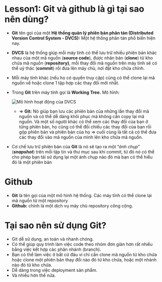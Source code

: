 # Lesson1: Git và github là gì tại sao nên dùng?

- **Git** tên gọi của một **Hệ thống quản lý phiên bản phân tán (Distributed Version Control System - DVCS):** Một hệ thống phân tán phổ biến hiện nay.
- **DVCS** là hệ thống giúp mỗi máy tính có thể lưu trữ nhiều phiên bản khác nhau của một mã nguồn (**source code**), được nhân bản (**clone**) từ kho chứa mã nguồn (**repository)**, mỗi thay đổi mã nguồn trên máy tính sẽ có thể uỷ thác (**commit**) rồi đưa lên máy chủ, nơi đặt kho chứa chính.
- Mỗi máy tính khác (nếu họ có quyền truy cập) cũng có thể clone lại mã nguồn về hoặc clone 1 tập hợp các thay đổi mới nhất.
- Trong **Git** trên máy tính gọi là **Working Tree.** Mô hình:
    
    ![Mô hình hoạt động của DVCS](https://thachpham.com/wp-content/uploads/2015/04/dvcs.png)
    
    - ⇒ **Git:** Nó giúp bạn lưu các phiên bản của những lần thay đổi mã nguồn và có thể dễ dàng khôi phục mà không cần copy lại mã nguồn. Và một số người khác có thể xem các thay đổi của bạn ở từng phiên bản, họ cũng có thể đối chiếu các thay đổi của bạn rồi gộp phiên bản và phiên bản của họ ⇒ cuối cùng là tất cả có thể đưa các thay đổi vào mã nguồn của mình lên kho chứa mã nguồn.
- Cơ chế lưu trữ phiên bản của **Git** là nó sẽ tạo ra một “*ảnh chụp*” (***snapshot***) trên mỗi tập tin và thư mục sau khi commit, từ đó nó có thể cho phép bạn tái sử dụng lại một ảnh chụp nào đó mà bạn có thể hiểu đó là một phiên bản

# Github

- **Git** là tên gọi của một mô hình hệ thống. Các máy tính có thể clone lại mã nguồn từ một repository
- **Github:** chính là một dịch vụ máy chủ repository công cộng.

# Tại sao nên sử dụng Git?

- Git dễ sử dụng, an toàn và nhanh chóng.
- Có thể giúp quy trình làm việc code theo nhóm đơn giản hơn rất nhiều bằng việc kết hợp các phân nhánh (branch).
- Bạn có thể làm việc ở bất cứ đâu vì chỉ cần clone mã nguồn từ kho chứa hoặc clone một phiên bản thay đổi nào đó từ kho chứa, hoặc một nhánh nào đó từ kho chứa.
- Dễ dàng trong việc deployment sản phẩm.
- Và nhiều hơn thế nữa.